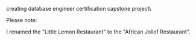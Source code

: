 creating database engineer certification capstone project\

Please note: 

I renamed the "Little Lemon Restaurant" to the "African Jollof Restaurant". 

